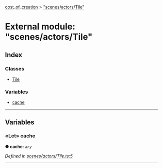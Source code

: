 [cost_of_creation](../README.md) > ["scenes/actors/Tile"](../modules/_scenes_actors_tile_.md)



# External module: "scenes/actors/Tile"

## Index

### Classes

* [Tile](../classes/_scenes_actors_tile_.tile.md)


### Variables

* [cache](_scenes_actors_tile_.md#cache)



---
## Variables
<a id="cache"></a>

### «Let» cache

**●  cache**:  *`any`* 

*Defined in [scenes/actors/Tile.ts:5](https://github.com/codeartisticninja/cost_of_creation/blob/HEAD/src/script/_classes/scenes/actors/Tile.ts#L5)*





___


